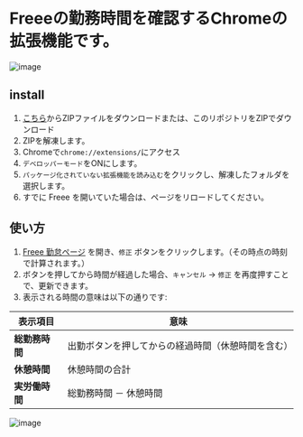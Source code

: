 # Freeeの勤務時間を確認するChromeの拡張機能です。
![image](https://github.com/user-attachments/assets/1822e2ab-ea82-4f7b-92ab-e6ba6161cf22)

## install
1. [こちら](https://github.com/neon-57/chrome-freee-time/archive/refs/heads/main.zip)からZIPファイルをダウンロードまたは、このリポジトリをZIPでダウンロード
2. ZIPを解凍します。
3. Chromeで`chrome://extensions/`にアクセス
4. `デベロッパーモード`をONにします。
5. `パッケージ化されていない拡張機能を読み込む`をクリックし、解凍したフォルダを選択します。
6. すでに Freee を開いていた場合は、ページをリロードしてください。

## 使い方

1. [Freee 勤怠ページ](https://p.secure.freee.co.jp/) を開き、`修正` ボタンをクリックします。（その時点の時刻で計算されます。）
2. ボタンを押してから時間が経過した場合、`キャンセル` → `修正` を再度押すことで、更新できます。
3. 表示される時間の意味は以下の通りです:

| 表示項目 | 意味 |
|----------|------|
| **総勤務時間** | 出勤ボタンを押してからの経過時間（休憩時間を含む） |
| **休憩時間** | 休憩時間の合計 |
| **実労働時間** | 総勤務時間 － 休憩時間 |

![image](https://github.com/user-attachments/assets/e96f1b8a-a0cc-4da0-a7b7-0ed996bba442)

